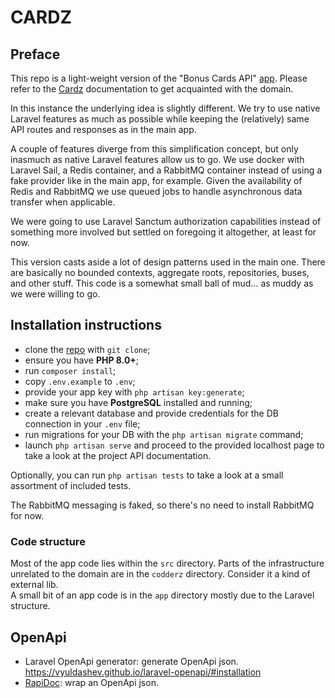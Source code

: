 # CARDZ

## Preface

This repo is a light-weight version of the "Bonus Cards API" [app](https://github.com/IndomitablePlatypus/cardz).
Please refer to the [Cardz](https://github.com/IndomitablePlatypus/cardz) documentation to get acquainted with the domain.

In this instance the underlying idea is slightly different.
We try to use native Laravel features as much as possible while keeping the (relatively) same API routes and responses as in the main app.

A couple of features diverge from this simplification concept, but only inasmuch as native Laravel features allow us to go.
We use docker with Laravel Sail, a Redis container, and a RabbitMQ container instead of using a fake provider like in the main app, for example.
Given the availability of Redis and RabbitMQ we use queued jobs to handle asynchronous data transfer when applicable.

We were going to use Laravel Sanctum authorization capabilities instead of something more involved but settled on foregoing it altogether, at least for now. 

This version casts aside a lot of design patterns used in the main one. 
There are basically no bounded contexts, aggregate roots, repositories, buses, and other stuff.
This code is a somewhat small ball of mud... as muddy as we were willing to go.

## Installation instructions

- clone the [repo](https://github.com/IndomitablePlatypus/cardz/) with `git clone`;
- ensure you have **PHP 8.0+**;
- run `composer install`;
- copy `.env.example` to `.env`;
- provide your app key with `php artisan key:generate`;
- make sure you have **PostgreSQL** installed and running;
- create a relevant database and provide credentials for the DB connection in your `.env` file;
- run migrations for your DB with the `php artisan migrate` command;
- launch `php artisan serve` and proceed to the provided localhost page to take a look at the project API documentation.

Optionally, you can run `php artisan tests` to take a look at a small assortment of included tests.

The RabbitMQ messaging is faked, so there's no need to install RabbitMQ for now.

### Code structure

Most of the app code lies within the `src` directory. Parts of the infrastructure unrelated to the domain are in the `codderz` directory. Consider it a kind of external lib.   
A small bit of an app code is in the `app` directory mostly due to the Laravel structure.


## OpenApi
- Laravel OpenApi generator: generate OpenApi json. https://vyuldashev.github.io/laravel-openapi/#installation
- [RapiDoc](https://mrin9.github.io/RapiDoc/quickstart.html): wrap an OpenApi json.

